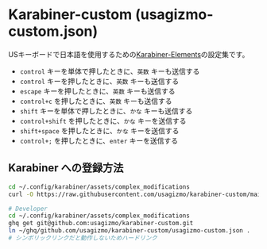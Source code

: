 # Karabiner-custom (usagizmo-custom.json)

USキーボードで日本語を使用するための[Karabiner-Elements](https://karabiner-elements.pqrs.org/)の設定集です。

- `control` キーを単体で押したときに、`英数` キーも送信する
- `control` キーを押したときに、`英数` キーも送信する
- `escape` キーを押したときに、`英数` キーも送信する
- `control+c` を押したときに、`英数` キーも送信する
- `shift` キーを単体で押したときに、`かな` キーも送信する
- `control+shift` を押したときに、`かな` キーを送信する
- `shift+space` を押したときに、`かな` キーを送信する
- `control+;` を押したときに、`enter` キーを送信する

## Karabiner への登録方法

```bash
cd ~/.config/karabiner/assets/complex_modifications
curl -O https://raw.githubusercontent.com/usagizmo/karabiner-custom/main/usagizmo-custom.json

# Developer
cd ~/.config/karabiner/assets/complex_modifications
ghq get git@github.com:usagizmo/karabiner-custom.git
ln ~/ghq/github.com/usagizmo/karabiner-custom/usagizmo-custom.json .
# シンボリックリンクだと動作しないためハードリンク
```
